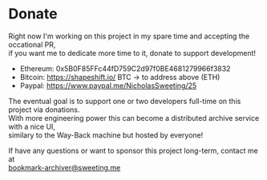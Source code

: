 # Donate

Right now I'm working on this project in my spare time and accepting the occational PR,   
if you want me to dedicate more time to it, donate to support development!

 - Ethereum: 0x5B0F85FFc44fD759C2d97f0BE4681279966f3832
 - Bitcoin: https://shapeshift.io/ BTC -> to address above (ETH)
 - Paypal: https://www.paypal.me/NicholasSweeting/25

The eventual goal is to support one or two developers full-time on this project via donations.   
With more engineering power this can become a distributed archive service with a nice UI,   
similary to the Way-Back machine but hosted by everyone!

If have any questions or want to sponsor this project long-term, contact me at  
bookmark-archiver@sweeting.me

